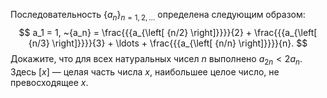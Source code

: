 Последовательность $\{a_n\}_{n=1,2, \ldots}$ определена следующим образом: 
$$
a_1 = 1, ~{a_n} = \frac{{{a_{\left[ {n/2} \right]}}}}{2} + \frac{{{a_{\left[ {n/3} \right]}}}}{3} +  \ldots  + \frac{{{a_{\left[ {n/n} \right]}}}}{n}.
$$
Докажите, что для всех натуральных чисел $n$ выполнено $a_{2n}  <  2a_n$. Здесь $[x]$ — целая часть числа $x$, наибольшее целое число, не превосходящее $x$.